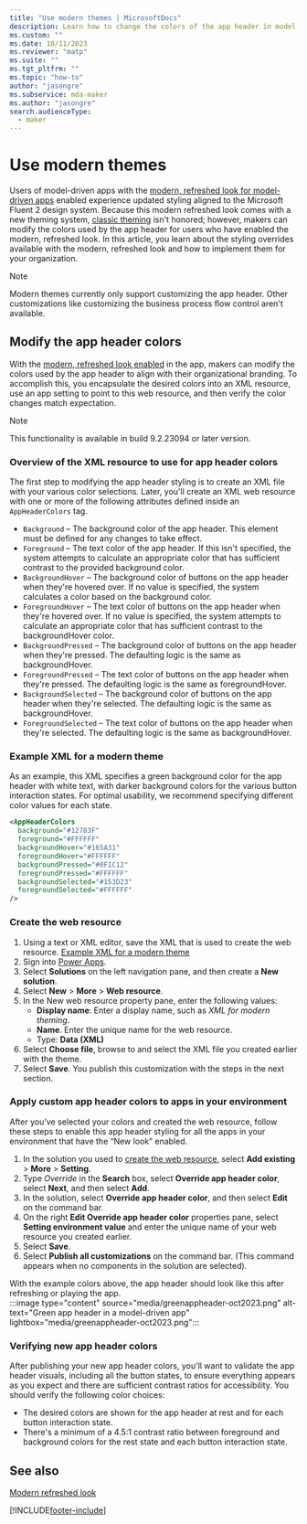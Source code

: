 ```yaml
---
title: "Use modern themes | MicrosoftDocs"
description: Learn how to change the colors of the app header in model-driven apps with the modern look.
ms.custom: ""
ms.date: 10/11/2023
ms.reviewer: "matp"
ms.suite: ""
ms.tgt_pltfrm: ""
ms.topic: "how-to"
author: "jasongre"
ms.subservice: mda-maker
ms.author: "jasongre"
search.audienceType: 
  - maker
---
```


# Use modern themes

Users of model-driven apps with the [modern, refreshed look for model-driven apps](../../user/modern-fluent-design.md) enabled experience updated styling aligned to the Microsoft Fluent 2 design system. Because this modern refreshed look comes with a new theming system, [classic theming](create-themes-organization-branding.md) isn't honored; however, makers can modify the colors used by the app header for users who have enabled the modern, refreshed look. In this article, you learn about the styling overrides available with the modern, refreshed look and how to implement them for your organization.

> [!NOTE]
> Modern themes currently only support customizing the app header. Other customizations like customizing the business process flow control aren't available.

## Modify the app header colors

With the [modern, refreshed look enabled](../../user/modern-fluent-design.md#turn-on-the-new-look) in the app, makers can modify the colors used by the app header to align with their organizational branding. To accomplish this, you encapsulate the desired colors into an XML resource, use an app setting to point to this web resource, and then verify the color changes match expectation.  

  > [!NOTE]
  > This functionality is available in build 9.2.23094 or later version.

### Overview of the XML resource to use for app header colors

The first step to modifying the app header styling is to create an XML file with your various color selections. Later, you'll create an XML web resource with one or more of the following attributes defined inside an `AppHeaderColors` tag.

- `Background` – The background color of the app header. This element must be defined for any changes to take effect.
- `Foreground` – The text color of the app header. If this isn't specified, the system attempts to calculate an appropriate color that has sufficient contrast to the provided background color.
- `BackgroundHover` – The background color of buttons on the app header when they're hovered over. If no value is specified, the system calculates a color based on the background color.
- `ForegroundHover` – The text color of buttons on the app header when they're hovered over. If no value is specified, the system attempts to calculate an appropriate color that has sufficient contrast to the backgroundHover color.
- `BackgroundPressed` – The background color of buttons on the app header when they're pressed.  The defaulting logic is the same as backgroundHover. 
- `ForegroundPressed` – The text color of buttons on the app header when they're pressed.  The defaulting logic is the same as foregroundHover.
- `BackgroundSelected` – The background color of buttons on the app header when they're selected.  The defaulting logic is the same as backgroundHover.
- `ForegroundSelected` – The text color of buttons on the app header when they're selected.  The defaulting logic is the same as backgroundHover.

### Example XML for a modern theme

As an example, this XML specifies a green background color for the app header with white text, with darker background colors for the various button interaction states. For optimal usability, we recommend specifying different color values for each state.  

```xml
<AppHeaderColors 
  background="#12783F"
  foreground="#FFFFFF" 
  backgroundHover="#165A31" 
  foregroundHover="#FFFFFF"
  backgroundPressed="#0F1C12"
  foregroundPressed="#FFFFFF"
  backgroundSelected="#153D23" 
  foregroundSelected="#FFFFFF"
/>
```

### Create the web resource

1. Using a text or XML editor, save the XML that is used to create the web resource. [Example XML for a modern theme](#example-xml-for-a-modern-theme)
1. Sign into [Power Apps](https://make.powerapps.com/).
1. Select **Solutions** on the left navigation pane, and then create a **New solution**.
1. Select **New** > **More** > **Web resource**.
1. In the New web resource property pane, enter the following values:
   - **Display name**: Enter a display name, such as *XML for modern theming*.
   - **Name**. Enter the unique name for the web resource.
   - Type: **Data (XML)**
1. Select **Choose file**, browse to and select the XML file you created earlier with the theme.
1. Select **Save**. You publish this customization with the steps in the next section.

### Apply custom app header colors to apps in your environment

After you’ve selected your colors and created the web resource, follow these steps to enable this app header styling for all the apps in your environment that have the “New look” enabled.

1. In the solution you used to [create the web resource](#create-the-web-resource), select **Add existing** > **More** > **Setting**.
1. Type *Override* in the **Search** box, select **Override app header color**, select **Next**, and then select **Add**.
1. In the solution, select **Override app header color**, and then select **Edit** on the command bar.
1. On the right **Edit Override app header color** properties pane, select **Setting environment value** and enter the unique name of your web resource you created earlier.
1. Select **Save**.
1. Select **Publish all customizations** on the command bar. (This command appears when no components in the solution are selected).

With the example colors above, the app header should look like this after refreshing or playing the app.  
:::image type="content" source="media/greenappheader-oct2023.png" alt-text="Green app header in a model-driven app" lightbox="media/greenappheader-oct2023.png":::

### Verifying new app header colors

After publishing your new app header colors, you'll want to validate the app header visuals, including all the button states, to ensure everything appears as you expect and there are sufficient contrast ratios for accessibility. You should verify the following color choices:

- The desired colors are shown for the app header at rest and for each button interaction state.
- There's a minimum of a 4.5:1 contrast ratio between foreground and background colors for the rest state and each button interaction state.

## See also

[Modern refreshed look](../../user/modern-fluent-design.md)

[!INCLUDE[footer-include](../../includes/footer-banner.md)]
